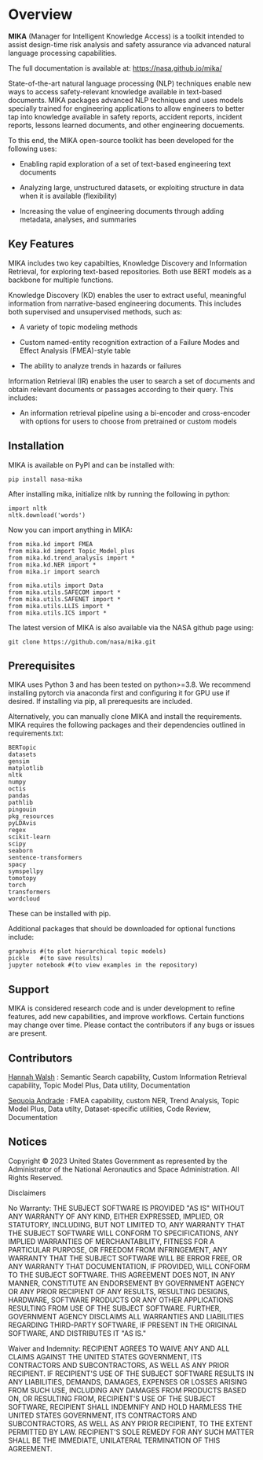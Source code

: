 Overview
========

**MIKA** (Manager for Intelligent Knowledge Access) is a toolkit intended to assist design-time risk 
analysis and safety assurance via advanced natural language processing capabilities. 

The full documentation is available at: https://nasa.github.io/mika/ 

State-of-the-art natural language processing (NLP) techniques enable new ways to access safety-relevant 
knowledge available in text-based documents. MIKA packages advanced NLP techniques and uses models 
specially trained for engineering applications to allow engineers to better tap into knowledge available in
safety reports, accident reports, incident reports, lessons learned documents, and other engineering 
docuements.

To this end, the MIKA open-source toolkit has been developed for the following uses:

- Enabling rapid exploration of a set of text-based engineering text documents

- Analyzing large, unstructured datasets, or exploiting structure in data when it is available 
   (flexibility)

 - Increasing the value of engineering documents through adding metadata, analyses, and summaries

Key Features
------------
MIKA includes two key capabilties, Knowledge Discovery and Information Retrieval, for exploring text-based 
repositories. Both use BERT models as a backbone for multiple functions. 

Knowledge Discovery (KD) enables the user to extract useful, meaningful information from narrative-based 
engineering documents. This includes both supervised and unsupervised methods, such as:

-  A variety of topic modeling methods

- Custom named-entity recognition extraction of a Failure Modes and Effect Analysis (FMEA)-style table

- The ability to analyze trends in hazards or failures

Information Retrieval (IR) enables the user to search a set of documents and obtain relevant documents 
or passages according to their query. This includes:

   - An information retrieval pipeline using a bi-encoder and cross-encoder with options for users to 
      choose from pretrained or custom models

Installation
---------------

MIKA is available on PyPI and can be installed with:

    pip install nasa-mika

After installing mika, initialize nltk by running the following in python:

    import nltk
    nltk.download('words')

Now you can import anything in MIKA:

    from mika.kd import FMEA
    from mika.kd import Topic_Model_plus
    from mika.kd.trend_analysis import *
    from mika.kd.NER import *
    from mika.ir import search

    from mika.utils import Data
    from mika.utils.SAFECOM import *
    from mika.utils.SAFENET import *
    from mika.utils.LLIS import *
    from mika.utils.ICS import *

The latest version of MIKA is also available via the NASA github page using:

    git clone https://github.com/nasa/mika.git

Prerequisites
-------------
MIKA uses Python 3 and has been tested on python>=3.8. We recommend installing pytorch via anaconda first and configuring it for GPU use if desired. If installing via pip, all prerequesits are included.

Alternatively, you can manually clone MIKA and install the requirements. MIKA requires the following packages and their dependencies outlined in requirements.txt:


    BERTopic
    datasets
    gensim
    matplotlib
    nltk
    numpy
    octis
    pandas
    pathlib
    pingouin
    pkg_resources
    pyLDAvis
    regex
    scikit-learn
    scipy
    seaborn
    sentence-transformers
    spacy
    symspellpy
    tomotopy
    torch
    transformers
    wordcloud

These can be installed with pip.

Additional packages that should be downloaded for optional functions include:
    
    graphvis #(to plot hierarchical topic models)
    pickle   #(to save results)
    jupyter notebook #(to view examples in the repository)

Support
-------
MIKA is considered research code and is under development to refine features, add new capabilities, and 
improve workflows. Certain functions may change over time. Please contact the contributors if any bugs or 
issues are present.

Contributors
------------
[Hannah Walsh](https://github.com/walshh) : Semantic Search capability, Custom Information Retrieval 
capability, Topic Model Plus, Data utility, Documentation

[Sequoia Andrade](https://github.com/sequoiarose) : FMEA capability, custom NER, Trend Analysis, Topic
Model Plus, Data utilty, Dataset-specific utilities, Code Review, Documentation


Notices
-------

Copyright © 2023 United States Government as represented by the Administrator of the National Aeronautics and Space Administration.  All Rights Reserved.

Disclaimers

No Warranty: THE SUBJECT SOFTWARE IS PROVIDED "AS IS" WITHOUT ANY WARRANTY OF ANY KIND, EITHER EXPRESSED, IMPLIED, OR STATUTORY, INCLUDING, BUT NOT LIMITED TO, ANY WARRANTY THAT THE SUBJECT SOFTWARE WILL CONFORM TO SPECIFICATIONS, ANY IMPLIED WARRANTIES OF MERCHANTABILITY, FITNESS FOR A PARTICULAR PURPOSE, OR FREEDOM FROM INFRINGEMENT, ANY WARRANTY THAT THE SUBJECT SOFTWARE WILL BE ERROR FREE, OR ANY WARRANTY THAT DOCUMENTATION, IF PROVIDED, WILL CONFORM TO THE SUBJECT SOFTWARE. THIS AGREEMENT DOES NOT, IN ANY MANNER, CONSTITUTE AN ENDORSEMENT BY GOVERNMENT AGENCY OR ANY PRIOR RECIPIENT OF ANY RESULTS, RESULTING DESIGNS, HARDWARE, SOFTWARE PRODUCTS OR ANY OTHER APPLICATIONS RESULTING FROM USE OF THE SUBJECT SOFTWARE.  FURTHER, GOVERNMENT AGENCY DISCLAIMS ALL WARRANTIES AND LIABILITIES REGARDING THIRD-PARTY SOFTWARE, IF PRESENT IN THE ORIGINAL SOFTWARE, AND DISTRIBUTES IT "AS IS."

Waiver and Indemnity:  RECIPIENT AGREES TO WAIVE ANY AND ALL CLAIMS AGAINST THE UNITED STATES GOVERNMENT, ITS CONTRACTORS AND SUBCONTRACTORS, AS WELL AS ANY PRIOR RECIPIENT.  IF RECIPIENT'S USE OF THE SUBJECT SOFTWARE RESULTS IN ANY LIABILITIES, DEMANDS, DAMAGES, EXPENSES OR LOSSES ARISING FROM SUCH USE, INCLUDING ANY DAMAGES FROM PRODUCTS BASED ON, OR RESULTING FROM, RECIPIENT'S USE OF THE SUBJECT SOFTWARE, RECIPIENT SHALL INDEMNIFY AND HOLD HARMLESS THE UNITED STATES GOVERNMENT, ITS CONTRACTORS AND SUBCONTRACTORS, AS WELL AS ANY PRIOR RECIPIENT, TO THE EXTENT PERMITTED BY LAW.  RECIPIENT'S SOLE REMEDY FOR ANY SUCH MATTER SHALL BE THE IMMEDIATE, UNILATERAL TERMINATION OF THIS AGREEMENT. 


